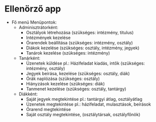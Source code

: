 # Ellenörző app

- Fő menü
   Menüpontok:
    - Adminisztrátorként:
      - Osztályok létrehozása (szükséges: intézmény, titulus)
      - Intézmények kezelése
      - Órarendek beállítása (szükséges: intézmény, osztály)
      - Diákok kezelése (szükséges: osztály, intézmény, jegyek)
      - Tanárok kezelése (szükséges: intézmény)
    - Tanárként:
      - Üzenetek küldése pl.: Házifeladat kiadás, intők (szükséges: intézmény, osztály)
      - Jegyek beírása, kezelése (szükséges: osztály, diák)
      - Órák naplózása (szükséges: osztály)
      - Hiányzások kezelése (szükséges: diák)
      - Tanmenet kezelése (szükséges: osztály, tantárgy)
    - Diákként: 
      - Saját jegyek megtekintése pl.: tantárgyi átlag, osztályátlag
      - Üzenetek megtekintése pl.: házifeladat, mulasztások, beírások
      - Órarend megtekintése
      - Saját osztály megtekintése, (osztálytársak, osztályfőnök)
      
